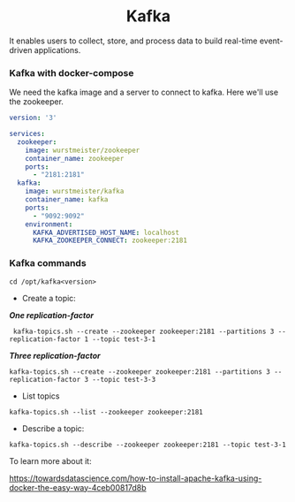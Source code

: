 <h1 align="center">Kafka</h1>
It enables users to collect, store, and process data to build real-time event-driven applications.

### Kafka with docker-compose

We need the kafka image and a server to connect to kafka. Here we'll use the zookeeper.

```yaml
version: '3'

services:
  zookeeper:
    image: wurstmeister/zookeeper
    container_name: zookeeper
    ports:
      - "2181:2181"
  kafka:
    image: wurstmeister/kafka
    container_name: kafka
    ports:
      - "9092:9092"
    environment:
      KAFKA_ADVERTISED_HOST_NAME: localhost
      KAFKA_ZOOKEEPER_CONNECT: zookeeper:2181
```

### Kafka commands

```
cd /opt/kafka<version>
```

- Create a topic:

***One replication-factor***
  
```
 kafka-topics.sh --create --zookeeper zookeeper:2181 --partitions 3 --replication-factor 1 --topic test-3-1
```

***Three replication-factor***

```
kafka-topics.sh --create --zookeeper zookeeper:2181 --partitions 3 --replication-factor 3 --topic test-3-3
```

- List topics

```
kafka-topics.sh --list --zookeeper zookeeper:2181
```

- Describe a topic:

```
kafka-topics.sh --describe --zookeeper zookeeper:2181 --topic test-3-1
```

To learn more about it: 

https://towardsdatascience.com/how-to-install-apache-kafka-using-docker-the-easy-way-4ceb00817d8b

